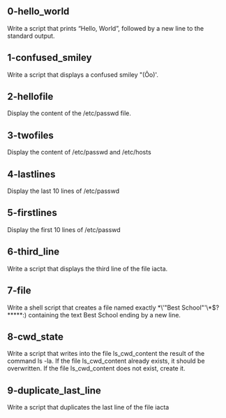 ## 0-hello_world
Write a script that prints “Hello, World”, followed by a new line to the standard output.
## 1-confused_smiley
Write a script that displays a confused smiley "(Ôo)'.
## 2-hellofile
Display the content of the /etc/passwd file.
## 3-twofiles
Display the content of /etc/passwd and /etc/hosts
## 4-lastlines
Display the last 10 lines of /etc/passwd
## 5-firstlines
Display the first 10 lines of /etc/passwd
## 6-third_line
Write a script that displays the third line of the file iacta.
## 7-file
Write a shell script that creates a file named exactly \*\\'"Best School"\'\\*$\?\*\*\*\*\*:) containing the text Best School ending by a new line.
## 8-cwd_state
Write a script that writes into the file ls_cwd_content the result of the command ls -la. If the file ls_cwd_content already exists, it should be overwritten. If the file ls_cwd_content does not exist, create it.
## 9-duplicate_last_line
Write a script that duplicates the last line of the file iacta
